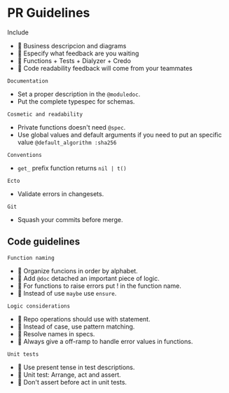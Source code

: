 # PR Guidelines

Include

- 📍 Business descripcion and diagrams
- 📍 Especify what feedback are you waiting
- 📍 Functions + Tests + Dialyzer + Credo
- 📍 Code readability feedback will come from your teammates

`Documentation`
- Set a proper description in the `@moduledoc`.
- Put the complete typespec for schemas.

`Cosmetic and readability`
- Private functions doesn't need `@spec`.
- Use global values and default arguments if you need to put an specific value `@default_algorithm :sha256`

`Conventions`
- `get_` prefix function returns `nil | t()`

`Ecto`
- Validate errors in changesets.

`Git`
- Squash your commits before merge.

## Code guidelines

`Function naming`
- 📍 Organize funcions in order by alphabet.
- 📍 Add `@doc` detached an important piece of logic.
- 📍 For functions to raise errors put ! in the function name.
- 📍 Instead of use `maybe` use `ensure`.

`Logic considerations`
- 📍 Repo operations should use with statement.
- 📍 Instead of case, use pattern matching.
- 📍 Resolve names in specs.
- 📍 Always give a off-ramp to handle error values in functions.

`Unit tests`
- 📍 Use present tense in test descriptions.
- 📍 Unit test: Arrange, act and assert.
- 📍 Don't assert before act in unit tests.



